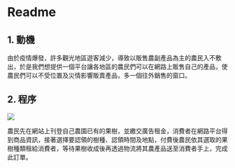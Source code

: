 # Readme
## 1. 動機
由於疫情爆發，許多觀光地區遊客減少，導致以販售農副產品為主的農民入不敷出，於是我們想提供一個平台讓各地區的農民們可以在網路上販售自己的產品，使農民們可以不受位置及災情影響販賣產品，多一個往外銷售的窗口。
## 2. 程序
![](https://i.imgur.com/x62yIWf.png?1)

農民先在網站上刊登自己農園已有的果樹，並繳交廣告租金，消費者在網路平台得到商品資訊，接著選擇要認領的樹種、認領時間及地點，付費後農民依其選取的果樹種類租給消費者，等待果樹收成後再透過物流將其農產品送至消費者手上，完成此訂單。


